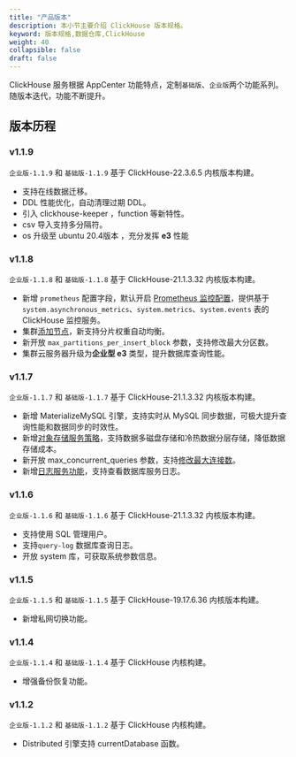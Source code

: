 ```yaml
---
title: "产品版本"
description: 本小节主要介绍 ClickHouse 版本规格。 
keyword: 版本规格,数据仓库,ClickHouse
weight: 40
collapsible: false
draft: false
---
```



ClickHouse 服务根据 AppCenter 功能特点，定制`基础版`、`企业版`两个功能系列。随版本迭代，功能不断提升。

## 版本历程

### v1.1.9

 `企业版-1.1.9` 和 `基础版-1.1.9` 基于 ClickHouse-22.3.6.5 内核版本构建。

- 支持在线数据迁移。
- DDL 性能优化，自动清理过期 DDL。
- 引入 clickhouse-keeper ，function 等新特性。
- csv 导入支持多分隔符。
- os 升级至 ubuntu 20.4版本 ，充分发挥 **e3** 性能

### v1.1.8

`企业版-1.1.8` 和 `基础版-1.1.8` 基于 ClickHouse-21.1.3.32 内核版本构建。

- 新增 `prometheus` 配置字段，默认开启 [Prometheus 监控配置](../../manual/metrics_alarm/monitor_prometheus)，提供基于 `system.asynchronous_metrics`、`system.metrics`、`system.events` 表的 ClickHouse 监控服务。
- 集群[添加节点](../../manual/node_lifecycle/create_node)，新支持分片权重自动均衡。
- 新开放 `max_partitions_per_insert_block` 参数，支持修改最大分区数。
- 集群云服务器升级为**企业型 e3** 类型，提升数据库查询性能。

### v1.1.7

`企业版-1.1.7` 和 `基础版-1.1.7` 基于 ClickHouse-21.1.3.32 内核版本构建。

- 新增 MaterializeMySQL 引擎，支持实时从 MySQL 同步数据，可极大提升查询性能和数据同步的时效性。
- 新增[对象存储服务策略](../../manual/data_storage/storage_info)，支持数据多磁盘存储和冷热数据分层存储，降低数据存储成本。
- 新开放 max_concurrent_queries 参数，支持[修改最大连接数](../../manual/config_para/check_para)。
- 新增[日志服务功能](../../manual/mgt_log/enable_log_service)，支持查看数据库服务日志。

### v1.1.6

`企业版-1.1.6` 和 `基础版-1.1.6` 基于 ClickHouse-21.1.3.32 内核版本构建。

- 支持使用 SQL 管理用户。 
- 支持`query-log` 数据库查询日志。 
- 开放 system 库，可获取系统参数信息。

### v1.1.5

`企业版-1.1.5` 和 `基础版-1.1.5` 基于 ClickHouse-19.17.6.36 内核版本构建。

- 新增私网切换功能。

### v1.1.4

`企业版-1.1.4` 和 `基础版-1.1.4` 基于 ClickHouse 内核构建。

- 增强备份恢复功能。

### v1.1.2

`企业版-1.1.2` 和 `基础版-1.1.2` 基于 ClickHouse 内核构建。

- Distributed 引擎支持 currentDatabase 函数。
